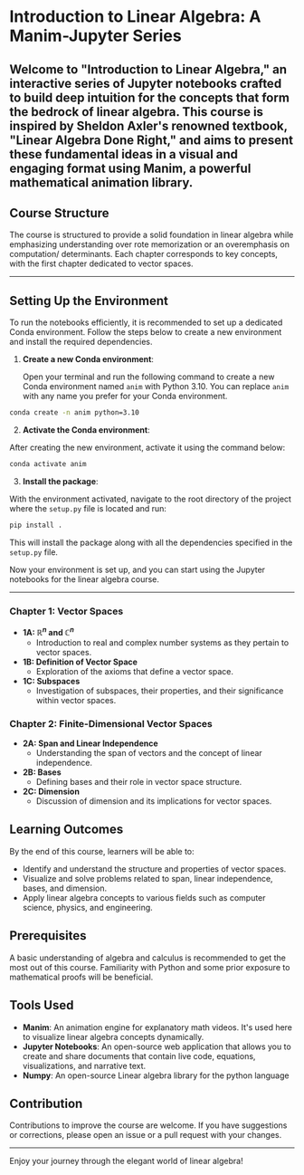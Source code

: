 # Introduction to Linear Algebra: A Manim-Jupyter Series

Welcome to "Introduction to Linear Algebra," an interactive series of Jupyter notebooks crafted to build deep intuition for the concepts that form the bedrock of linear algebra. This course is inspired by Sheldon Axler's renowned textbook, "Linear Algebra Done Right," and aims to present these fundamental ideas in a visual and engaging format using Manim, a powerful mathematical animation library.
---

## Course Structure

The course is structured to provide a solid foundation in linear algebra while emphasizing understanding over rote memorization or an overemphasis on computation/ determinants. Each chapter corresponds to key concepts, with the first chapter dedicated to vector spaces.

---
## Setting Up the Environment

To run the notebooks efficiently, it is recommended to set up a dedicated Conda environment. Follow the steps below to create a new environment and install the required dependencies.

1. **Create a new Conda environment**:

   Open your terminal and run the following command to create a new Conda environment named `anim` with Python 3.10. You can replace `anim` with any name you prefer for your Conda environment.

```bash
conda create -n anim python=3.10
```
2. **Activate the Conda environment**:

After creating the new environment, activate it using the command below:
```bash
conda activate anim
```

3. **Install the package**:

With the environment activated, navigate to the root directory of the project where the `setup.py` file is located and run:
```bash
pip install .
```

This will install the package along with all the dependencies specified in the `setup.py` file.

Now your environment is set up, and you can start using the Jupyter notebooks for the linear algebra course.

---
### Chapter 1: Vector Spaces

- **1A: $\mathbb{R}^n$ and $\mathbb{C}^n$**
  - Introduction to real and complex number systems as they pertain to vector spaces.
- **1B: Definition of Vector Space**
  - Exploration of the axioms that define a vector space.
- **1C: Subspaces**
  - Investigation of subspaces, their properties, and their significance within vector spaces.

### Chapter 2: Finite-Dimensional Vector Spaces

- **2A: Span and Linear Independence**
  - Understanding the span of vectors and the concept of linear independence.
- **2B: Bases**
  - Defining bases and their role in vector space structure.
- **2C: Dimension**
  - Discussion of dimension and its implications for vector spaces.

## Learning Outcomes

By the end of this course, learners will be able to:

- Identify and understand the structure and properties of vector spaces.
- Visualize and solve problems related to span, linear independence, bases, and dimension.
- Apply linear algebra concepts to various fields such as computer science, physics, and engineering.

## Prerequisites

A basic understanding of algebra and calculus is recommended to get the most out of this course. Familiarity with Python and some prior exposure to mathematical proofs will be beneficial.

## Tools Used

- **Manim**: An animation engine for explanatory math videos. It's used here to visualize linear algebra concepts dynamically.
- **Jupyter Notebooks**: An open-source web application that allows you to create and share documents that contain live code, equations, visualizations, and narrative text.
- **Numpy**: An open-source Linear algebra library for the python language
## Contribution

Contributions to improve the course are welcome. If you have suggestions or corrections, please open an issue or a pull request with your changes.

---

Enjoy your journey through the elegant world of linear algebra!
